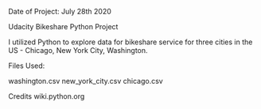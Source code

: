 Date of Project: July 28th 2020


Udacity Bikeshare Python Project

I utilized Python to explore data for bikeshare service for three cities in the US - Chicago, New York City, Washington.

Files Used:

washington.csv
new_york_city.csv
chicago.csv

Credits
wiki.python.org

